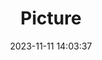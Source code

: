 ---
weight: 1
images:
- /images/edited/162.jpeg
title: Picture
date: 2023-11-11 14:03:37
tags:
- luminar
- work
---